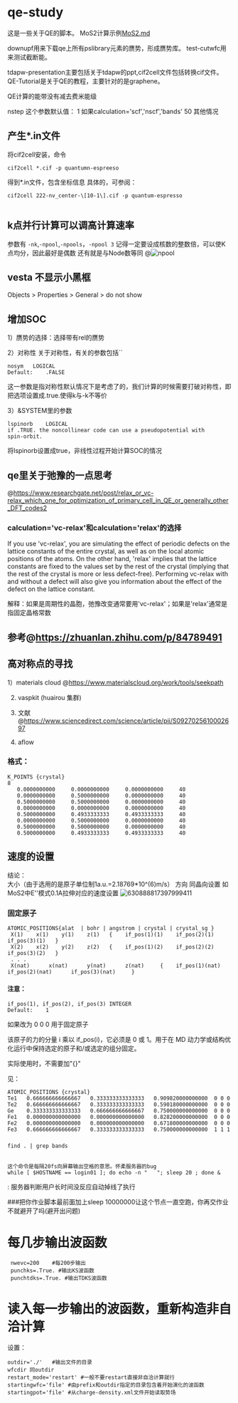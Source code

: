 # qe-study
这是一些关于QE的脚本。
MoS2计算示例[MoS2.md](./MoS2.md)

downupf用来下载qe上所有pslibrary元素的赝势，形成赝势库。
test-cutwfc用来测试截断能。

tdapw-presentation主要包括关于tdapw的ppt,cif2cell文件包括转换cif文件。
QE-Tutorial是关于QE的教程，主要针对的是graphene。

QE计算的能带没有减去费米能级

nstep 这个参数默认值：
    1   如果calculation='scf','nscf','bands'
    50  其他情况
## 产生*.in文件
将cif2cell安装，命令
```
cif2cell *.cif -p quantumn-espreeso
```
得到*.in文件，包含坐标信息
具体的，可参阅：
```
cif2cell 222-nv_center-\[10-1\].cif -p quantum-espresso


```
## k点并行计算可以调高计算速率
参数有
`-nk`,`-npool`,`-npools`，`-npool 3`
记得一定要设成核数的整数倍，可以使K点均分，因此最好是偶数
还有就是与Node数等同
@![npool](https://user-images.githubusercontent.com/76439954/133178020-c8ac3591-4aa5-410d-8ea0-73bd4298da2a.jpg)


## vesta 不显示小黑框
Objects > Properties > General > do not show


## 增加SOC
1）赝势的选择：选择带有rel的赝势

2）对称性
关于对称性，有关的参数包括``
```
nosym	LOGICAL
Default:	.FALSE
```
这一参数是指对称性默认情况下是考虑了的，我们计算的时候需要打破对称性，即把选项设置成.true.使得k与-k不等价


3）&SYSTEM里的参数
```
lspinorb	LOGICAL
if .TRUE. the noncollinear code can use a pseudopotential with
spin-orbit.
```
将lspinorb设置成true，非线性过程开始计算SOC的情况

## qe里关于弛豫的一点思考
@https://www.researchgate.net/post/relax_or_vc-relax_which_one_for_optimization_of_primary_cell_in_QE_or_generally_other_DFT_codes2
### calculation='vc-relax'和calculation='relax'的选择
If you use 'vc-relax', you are simulating the effect of periodic defects on the lattice constants of the entire crystal, as well as on the local atomic positions of the atoms. On the other hand, 'relax' implies that the lattice constants are fixed to the values set by the rest of the crystal (implying that the rest of the crystal is more or less defect-free). Performing vc-relax with and without a defect will also give you information about the effect of the defect on the lattice constant.

解释：如果是周期性的晶胞，弛豫改变通常要用'vc-relax'；如果是'relax'通常是指固定晶格常数

## 参考@https://zhuanlan.zhihu.com/p/84789491


## 高对称点的寻找
1）materials cloud @https://www.materialscloud.org/work/tools/seekpath


2) vaspkit (huairou 集群)


3) 文献 @https://www.sciencedirect.com/science/article/pii/S0927025610002697


4) aflow

### 格式：
```
K_POINTS {crystal}
8
   0.0000000000     0.0000000000     0.0000000000     40
   0.0000000000     0.5000000000     0.0000000000     40
   0.5000000000     0.5000000000     0.0000000000     40
   0.0000000000     0.0000000000     0.0000000000     40
   0.5000000000     0.4933333333     0.4933333333     40
   0.0000000000     0.5000000000     0.0000000000     40
   0.5000000000     0.5000000000     0.0000000000     40
   0.5000000000     0.4933333333     0.4933333333     40
```

## 速度的设置
结论：  
大小（由于选用的是原子单位制1a.u.=2.18769*10^(6)m/s）
方向 同晶向设置
如MoS2中E''模式0.1A拉伸对应的速度设置
![630888817397999411](https://user-images.githubusercontent.com/76439954/115485387-30ec2880-a287-11eb-8569-16a4b5edc044.jpg)


### 固定原子
```
ATOMIC_POSITIONS{alat  | bohr | angstrom | crystal | crystal_sg }
 X(1) 	 x(1) 	 y(1) 	 z(1) 	{	 if_pos(1)(1) 	 if_pos(2)(1) 	 if_pos(3)(1) 	}
 X(2) 	 x(2) 	 y(2) 	 z(2) 	{	 if_pos(1)(2) 	 if_pos(2)(2) 	 if_pos(3)(2) 	}
 . . .
 X(nat) 	 x(nat) 	 y(nat) 	 z(nat) 	{	 if_pos(1)(nat) 	 if_pos(2)(nat) 	 if_pos(3)(nat) 	}
 ```
#### 注意：
```
if_pos(1), if_pos(2), if_pos(3)	INTEGER
Default:	1
```
如果改为 0 0 0 用于固定原子


该原子的力的分量 i 乘以 if_pos(i)，它必须是 0 或 1。用于在 MD 动力学或结构优化运行中保持选定的原子和/或选定的组分固定。

实际使用时，不需要加"{}"

见：
```
ATOMIC_POSITIONS {crystal}
Te1   0.666666666666667   0.333333333333333   0.909820000000000  0 0 0
Te2   0.666666666666667   0.333333333333333   0.590180000000000  0 0 0
Ge    0.333333333333333   0.666666666666667   0.750000000000000  0 0 0
Fe1   0.000000000000000   0.000000000000000   0.828200000000000  0 0 0
Fe2   0.000000000000000   0.000000000000000   0.671800000000000  0 0 0
Fe3   0.666666666666667   0.333333333333333   0.750000000000000  1 1 1
```
### 
```
find . | grep bands
```
##
```
这个命令是每隔20fs向屏幕输出空格的意思。怀柔服务器的bug
while [ $HOSTNAME == login01 ]; do echo -n "   "; sleep 20 ; done &
```
:
服务器判断用户长时间没反应自动掉线了执行

###把你作业脚本最前面加上sleep 10000000让这个节点一直空跑，你再交作业不就避开了吗(避开出问题)

# 每几步输出波函数
```
 nwevc=200    #每200步输出
 punchks=.True. #输出KS波函数
 punchtdks=.True. #输出TDKS波函数
```
# 读入每一步输出的波函数，重新构造非自洽计算
设置：
```
outdir='./'   #输出文件的目录
wfcdir 同outdir
restart_mode='restart' #一般不要restart直接非自洽计算就行
startingwfc='file' #由prefix和outdir指定的目录包含着开始演化的波函数
startingpot='file' #从charge-density.xml文件开始读取势场
```

